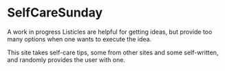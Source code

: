 # SelfCareSunday

A work in progress
Listicles are helpful for getting ideas, but provide too many options when one wants to execute the idea.

This site takes self-care tips, some from other sites and some self-written, and randomly provides the user with one.
